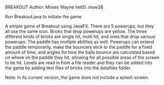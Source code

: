 BREAKOUT
Author: Moses Wayne
netID: msw38

Run Breakout.java to initiate the game.

A simple game of Breakout using JavaFX. 
There are 5 powerups, but they all use the same icon. Bricks that drop powerups
are yellow. The three different kinds of bricks are single hit, multi hit, and 
ones that drop various powerups. The paddle has multiple abilities as well. 
Powerups can extend the paddle temporarily, make the bouncers stick to the paddle 
for a fixed amount of time, and angles for how the balls bounce are calculated 
based on where on the paddle they hit, allowing for all possible areas of the 
screen to be hit. Levels are read in from a file reader and they can be added into
the game by adding text files of bricks into the datafiles folder.

Note: In its current version, the game does not include a splash screen.
